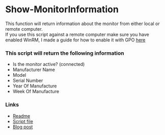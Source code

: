 ﻿# Show-MonitorInformation
This function will return information about the monitor from either local or remote computer.  
If you use this script against a remote computer make sure you have enabled WinRM, I made a guide for how to enable it with GPO [here](https://stolpe.io/enable-winrm-with-gpo/)
### This script will return the following information
- Is the monitor active? (connected)
- Manufacturer Name
- Model
- Serial Number
- Year Of Manufacture
- Week Of Manufacture

### Links
- [Readme](https://github.com/rstolpe/PowerShell-Scripts/blob/main/Windows/Show-MonitorInformation.md)  
- [Script file](https://github.com/rstolpe/PowerShell-Scripts/blob/main/Windows/Show-MonitorInformation.ps1)
- [Blog post](https://stolpe.io/information-about-connected-monitor/)
